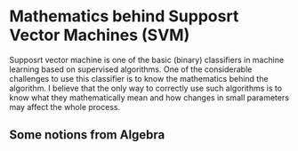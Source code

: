 # Mathematics behind Supposrt Vector Machines (SVM)

Supposrt vector machine is one of the basic (binary) classifiers in machine learning based on supervised algorithms. One of the considerable challenges to use this classifier is to know the mathematics behind the algorithm. I believe that the only way to correctly use such algorithms is to know what they mathematically mean and how changes in small parameters may affect the whole process.

## Some notions from Algebra
